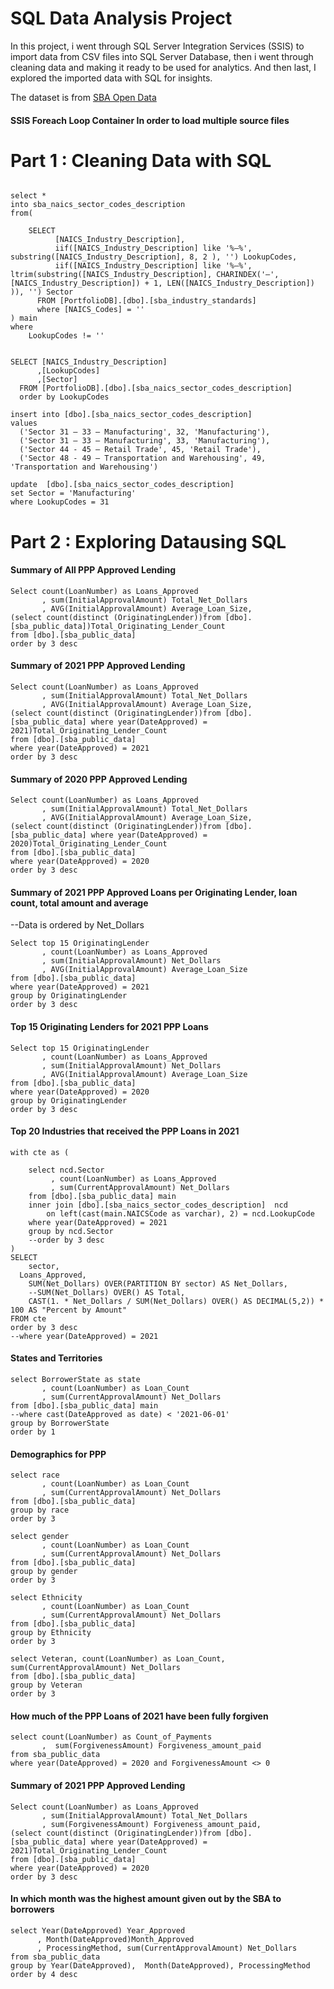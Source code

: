 # SQL Data Analysis Project

In this project, i went through SQL Server Integration Services (SSIS) to import data from CSV files into SQL Server Database, then i went through cleaning data and making it ready to be used for analytics. And then last, I explored the imported data with SQL for insights.


The dataset is from  [SBA Open Data ](https://data.sba.gov/dataset/ppp-foia)

#### SSIS Foreach Loop Container In order to load multiple source files


# Part 1 : Cleaning Data with SQL

```

select *
into sba_naics_sector_codes_description 
from(

	SELECT 
		  [NAICS_Industry_Description],
		  iif([NAICS_Industry_Description] like '%–%', substring([NAICS_Industry_Description], 8, 2 ), '') LookupCodes,
		  iif([NAICS_Industry_Description] like '%–%', ltrim(substring([NAICS_Industry_Description], CHARINDEX('–', [NAICS_Industry_Description]) + 1, LEN([NAICS_Industry_Description]) )), '') Sector
	  FROM [PortfolioDB].[dbo].[sba_industry_standards]
	  where [NAICS_Codes] = ''
) main
where 
	LookupCodes != ''
  ```

```

SELECT [NAICS_Industry_Description]
      ,[LookupCodes]
      ,[Sector]
  FROM [PortfolioDB].[dbo].[sba_naics_sector_codes_description]
  order by LookupCodes

insert into [dbo].[sba_naics_sector_codes_description]
values 
  ('Sector 31 – 33 – Manufacturing', 32, 'Manufacturing'), 
  ('Sector 31 – 33 – Manufacturing', 33, 'Manufacturing'), 
  ('Sector 44 - 45 – Retail Trade', 45, 'Retail Trade'),
  ('Sector 48 - 49 – Transportation and Warehousing', 49, 'Transportation and Warehousing')

update  [dbo].[sba_naics_sector_codes_description]
set Sector = 'Manufacturing'
where LookupCodes = 31
```


# Part 2 : Exploring Datausing SQL

#### Summary of All PPP Approved Lending

```
Select count(LoanNumber) as Loans_Approved
       , sum(InitialApprovalAmount) Total_Net_Dollars
       , AVG(InitialApprovalAmount) Average_Loan_Size, 
(select count(distinct (OriginatingLender))from [dbo].[sba_public_data])Total_Originating_Lender_Count
from [dbo].[sba_public_data]
order by 3 desc
```

#### Summary of 2021 PPP Approved Lending

```
Select count(LoanNumber) as Loans_Approved
       , sum(InitialApprovalAmount) Total_Net_Dollars
       , AVG(InitialApprovalAmount) Average_Loan_Size, 
(select count(distinct (OriginatingLender))from [dbo].[sba_public_data] where year(DateApproved) = 2021)Total_Originating_Lender_Count
from [dbo].[sba_public_data]
where year(DateApproved) = 2021
order by 3 desc
```

#### Summary of 2020 PPP Approved Lending

```
Select count(LoanNumber) as Loans_Approved
       , sum(InitialApprovalAmount) Total_Net_Dollars  
       , AVG(InitialApprovalAmount) Average_Loan_Size, 
(select count(distinct (OriginatingLender))from [dbo].[sba_public_data] where year(DateApproved) = 2020)Total_Originating_Lender_Count
from [dbo].[sba_public_data]
where year(DateApproved) = 2020
order by 3 desc
```


#### Summary of 2021 PPP Approved Loans per Originating Lender, loan count, total amount and average

--Data is ordered by Net_Dollars

```
Select top 15 OriginatingLender
       , count(LoanNumber) as Loans_Approved
       , sum(InitialApprovalAmount) Net_Dollars
       , AVG(InitialApprovalAmount) Average_Loan_Size
from [dbo].[sba_public_data]
where year(DateApproved) = 2021
group by OriginatingLender
order by 3 desc
```
#### Top 15 Originating Lenders for 2021 PPP Loans
```
Select top 15 OriginatingLender
       , count(LoanNumber) as Loans_Approved
       , sum(InitialApprovalAmount) Net_Dollars
       , AVG(InitialApprovalAmount) Average_Loan_Size
from [dbo].[sba_public_data]
where year(DateApproved) = 2020
group by OriginatingLender
order by 3 desc
```


#### Top 20 Industries that received the PPP Loans in 2021


```
with cte as (

	select ncd.Sector
         , count(LoanNumber) as Loans_Approved
         , sum(CurrentApprovalAmount) Net_Dollars
	from [dbo].[sba_public_data] main
	inner join [dbo].[sba_naics_sector_codes_description]  ncd
		on left(cast(main.NAICSCode as varchar), 2) = ncd.LookupCode
	where year(DateApproved) = 2021 
	group by ncd.Sector
	--order by 3 desc
)
SELECT 
	sector,
  Loans_Approved,
	SUM(Net_Dollars) OVER(PARTITION BY sector) AS Net_Dollars,
	--SUM(Net_Dollars) OVER() AS Total,
	CAST(1. * Net_Dollars / SUM(Net_Dollars) OVER() AS DECIMAL(5,2)) * 100 AS "Percent by Amount"  
FROM cte  
order by 3 desc
--where year(DateApproved) = 2021 
```


#### States and Territories

```
select BorrowerState as state
       , count(LoanNumber) as Loan_Count
       , sum(CurrentApprovalAmount) Net_Dollars
from [dbo].[sba_public_data] main
--where cast(DateApproved as date) < '2021-06-01'
group by BorrowerState
order by 1
```


#### Demographics for PPP

```
select race
       , count(LoanNumber) as Loan_Count
       , sum(CurrentApprovalAmount) Net_Dollars
from [dbo].[sba_public_data]
group by race
order by 3

select gender
       , count(LoanNumber) as Loan_Count
       , sum(CurrentApprovalAmount) Net_Dollars
from [dbo].[sba_public_data]
group by gender
order by 3
```

```
select Ethnicity
       , count(LoanNumber) as Loan_Count
       , sum(CurrentApprovalAmount) Net_Dollars
from [dbo].[sba_public_data]
group by Ethnicity
order by 3
```

```
select Veteran, count(LoanNumber) as Loan_Count, sum(CurrentApprovalAmount) Net_Dollars
from [dbo].[sba_public_data]
group by Veteran
order by 3
```

#### How much of the PPP Loans of 2021 have been fully forgiven

```
select count(LoanNumber) as Count_of_Payments
       ,  sum(ForgivenessAmount) Forgiveness_amount_paid
from sba_public_data
where year(DateApproved) = 2020 and ForgivenessAmount <> 0
```

#### Summary of 2021 PPP Approved Lending

```
Select count(LoanNumber) as Loans_Approved
       , sum(InitialApprovalAmount) Total_Net_Dollars
       , sum(ForgivenessAmount) Forgiveness_amount_paid,
(select count(distinct (OriginatingLender))from [dbo].[sba_public_data] where year(DateApproved) = 2021)Total_Originating_Lender_Count
from [dbo].[sba_public_data]
where year(DateApproved) = 2020 
order by 3 desc
```

#### In which month was the highest amount given out by the SBA to borrowers

```
select Year(DateApproved) Year_Approved
      , Month(DateApproved)Month_Approved
      , ProcessingMethod, sum(CurrentApprovalAmount) Net_Dollars
from sba_public_data
group by Year(DateApproved),  Month(DateApproved), ProcessingMethod
order by 4 desc
```
